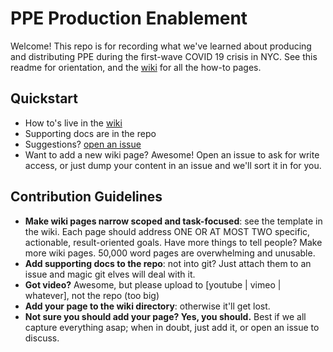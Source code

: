 # PPE Production Enablement

Welcome! This repo is for recording what we've learned about producing and distributing PPE during the first-wave COVID 19 crisis in NYC. See this readme for orientation, and the [wiki](https://github.com/NYCPPE/enablement/wiki) for all the how-to pages.

## Quickstart

 - How to's live in the [wiki](https://github.com/NYCPPE/enablement/wiki)
 - Supporting docs are in the repo
 - Suggestions? [open an issue](https://github.com/NYCPPE/enablement/issues/new)
 - Want to add a new wiki page? Awesome! Open an issue to ask for write access, or just dump your content in an issue and we'll sort it in for you.
 
## Contribution Guidelines

 - **Make wiki pages narrow scoped and task-focused**: see the template in the wiki. Each page should address ONE OR AT MOST TWO specific, actionable, result-oriented goals. Have more things to tell people? Make more wiki pages. 50,000 word pages are overwhelming and unusable.
 - **Add supporting docs to the repo**: not into git? Just attach them to an issue and magic git elves will deal with it.
 - **Got video?** Awesome, but please upload to [youtube | vimeo | whatever], not the repo (too big)
 - **Add your page to the wiki directory**: otherwise it'll get lost.
 - **Not sure you should add your page? Yes, you should.** Best if we all capture everything asap; when in doubt, just add it, or open an issue to discuss.
